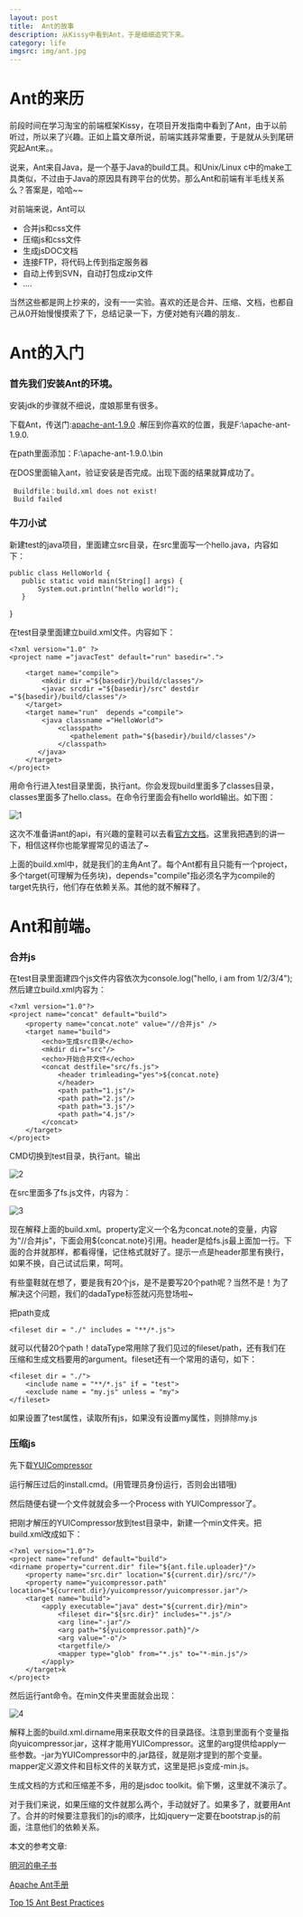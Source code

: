 ```yaml
---
layout: post
title:  Ant的故事
description: 从Kissy中看到Ant，于是细细追究下来。
category: life
imgsrc: img/ant.jpg
---
```

# Ant的来历

前段时间在学习淘宝的前端框架Kissy，在项目开发指南中看到了Ant，由于以前听过，所以来了兴趣。正如上篇文章所说，前端实践非常重要，于是就从头到尾研究起Ant来。。

说来，Ant来自Java，是一个基于Java的build工具。和Unix/Linux c中的make工具类似，不过由于Java的原因具有跨平台的优势。那么Ant和前端有半毛线关系么？答案是，哈哈~~


对前端来说，Ant可以

+  合并js和css文件
+  压缩js和css文件
+  生成jsDOC文档
+  连接FTP，将代码上传到指定服务器
+  自动上传到SVN，自动打包成zip文件
+   ....

当然这些都是网上抄来的，没有一一实验。喜欢的还是合并、压缩、文档，也都自己从0开始慢慢摸索了下，总结记录一下，方便对她有兴趣的朋友..

# Ant的入门

### 首先我们安装Ant的环境。

安装jdk的步骤就不细说，度娘那里有很多。

下载Ant，传送门:[apache-ant-1.9.0](http://apache.fayea.com/apache-mirror//ant/source/apache-ant-1.9.0-src.zip)
.解压到你喜欢的位置，我是F:\apache-ant-1.9.0.

在path里面添加：F:\apache-ant-1.9.0.\bin

在DOS里面输入ant，验证安装是否完成。出现下面的结果就算成功了。
    
     Buildfile：build.xml does not exist! 
     Build failed 


### 牛刀小试

新建test的java项目，里面建立src目录，在src里面写一个hello.java，内容如下：
  
    public class HelloWorld {
       public static void main(String[] args) {
           System.out.println("hello world!");
       }
   }

在test目录里面建立build.xml文件。内容如下：

    <?xml version="1.0" ?>
    <project name ="javacTest" default="run" basedir=".">
        
        <target name="compile">
            <mkdir dir ="${basedir}/build/classes"/>
            <javac srcdir ="${basedir}/src" destdir ="${basedir}/build/classes"/>
        </target>
        <target name="run"  depends ="compile">
            <java classname ="HelloWorld">
                <classpath>
                   <pathelement path="${basedir}/build/classes"/>
                </classpath>
           </java>
        </target>
    </project>

用命令行进入test目录里面，执行ant。你会发现build里面多了classes目录，classes里面多了hello.class。在命令行里面会有hello world输出。如下图：

![1](/img/ant/ant.png)

这次不准备讲ant的api，有兴趣的童鞋可以去看[官方文档](http://ant.apache.org/manual/index.html)。这里我把遇到的讲一下，相信这样你也能掌握常见的语法了~

上面的build.xml中，就是我们的主角Ant了。每个Ant都有且只能有一个project，多个target(可理解为任务块)，depends="compile"指必须名字为compile的target先执行，他们存在依赖关系。其他的就不解释了。


# Ant和前端。

### 合并js

在test目录里面建四个js文件内容依次为console.log("hello, i am from 1/2/3/4");然后建立build.xml内容为：

    <?xml version="1.0"?>
    <project name="concat" default="build">
        <property name="concat.note" value="//合并js" />
        <target name="build">
            <echo>生成src目录</echo>
            <mkdir dir="src"/>
            <echo>开始合并文件</echo>
            <concat destfile="src/fs.js">
                <header trimleading="yes">${concat.note}
                </header>
                <path path="1.js"/>
                <path path="2.js"/>
                <path path="3.js"/>
                <path path="4.js"/>
            </concat>
        </target>
    </project>

CMD切换到test目录，执行ant。输出

![2](/img/ant/ant2.png)

在src里面多了fs.js文件，内容为：

![3](/img/ant/concat.png)

现在解释上面的build.xml。property定义一个名为concat.note的变量，内容为"//合并js"，下面会用${concat.note}引用。header是给fs.js最上面加一行。下面的合并就那样，都看得懂，记住格式就好了。提示一点是header那里有换行，如果不换，自己试试后果，呵呵。

有些童鞋就在想了，要是我有20个js，是不是要写20个path呢？当然不是！为了解决这个问题，我们的dadaType标签就闪亮登场啦~

把path变成 

    <fileset dir = "./" includes = "**/*.js">

就可以代替20个path！dataType常用除了我们见过的fileset/path，还有我们在压缩和生成文档要用的argument。fileset还有一个常用的语句，如下：

    <fileset dir = "./">
        <include name = "**/*.js" if = "test">
        <exclude name = "my.js" unless = "my">
    </fileset>

如果设置了test属性，读取所有js，如果没有设置my属性，则排除my.js


### 压缩js

先下载[YUICompressor](http://vdisk.weibo.com/s/AjhVv)

运行解压过后的install.cmd。(用管理员身份运行，否则会出错哦)

然后随便右键一个文件就就会多一个Process with YUICompressor了。

把刚才解压的YUICompressor放到test目录中，新建一个min文件夹。把build.xml改成如下：

    <?xml version="1.0"?>
    <project name="refund" default="build">
    <dirname property="current.dir" file="${ant.file.uploader}"/>
        <property name="src.dir" location="${current.dir}/src/"/>
        <property name="yuicompressor.path"   location="${current.dir}/yuicompressor/yuicompressor.jar"/>
        <target name="build">
            <apply executable="java" dest="${current.dir}/min">
                <fileset dir="${src.dir}" includes="*.js"/>
                <arg line="-jar"/>
                <arg path="${yuicompressor.path}"/>
                <arg value="-o"/>
                <targetfile/>
                <mapper type="glob" from="*.js" to="*-min.js"/>
            </apply>
        </target>k
    </project>

然后运行ant命令。在min文件夹里面就会出现：

![4](/img/ant/min.png)

解释上面的build.xml.dirname用来获取文件的目录路径。注意到里面有个变量指向yuicompressor.jar，这样才能用YUICompressor。这里的arg提供给apply一些参数。-jar为YUICompressor中的.jar路径，就是刚才提到的那个变量。mapper定义源文件和目标文件的关联方式，这里是把.js变成-min.js。

生成文档的方式和压缩差不多，用的是jsdoc toolkit。偷下懒，这里就不演示了。

对于我们来说，如果压缩的文件就那么两个，手动就好了。如果多了，就要用Ant了。合并的时候要注意我们的js的顺序，比如jquery一定要在bootstrap.js的前面，注意他们的依赖关系。

本文的参考文章:

[明河的电子书](http://book.36ria.com/ant/index.html#index)

[Apache Ant手册](http://ant.apache.org/manual/)

[Top 15 Ant Best Practices](http://www.onjava.com/pub/a/onjava/2003/12/17/ant_bestpractices.html)



